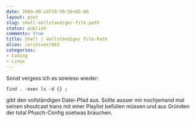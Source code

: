 ```yaml
---
date: 2009-09-24T19:59:58+02:00
layout: post
slug: shell-vollstandiger-file-path
status: publish
comments: true
title: Shell | Vollständiger File-Path
alias: /archives/663
categories:
- Coding
- Linux
---
```


Sonst vergess ich es sowieso wieder:

```
find . -exec ls -d {} ;
```


gibt den vollständigen Datei-Pfad aus.
Sollte ausser mir nochjemand mal seinen shoutcast trans mit einer Playlist befüllen müssen und aus Gründen der total Pfusch-Config soetwas brauchen.

